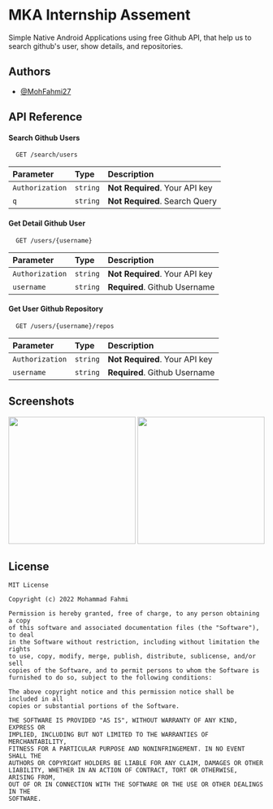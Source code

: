 
# MKA Internship Assement

Simple Native Android Applications using free Github API, that help us to search github's user, show details, and repositories.



## Authors

- [@MohFahmi27](https://www.github.com/MohFahmi27)


## API Reference

#### Search Github Users

```http
  GET /search/users
```

| Parameter | Type     | Description                |
| :-------- | :------- | :------------------------- |
| `Authorization` | `string` | **Not Required**. Your API key |
| `q` | `string` | **Not Required**. Search Query |

#### Get Detail Github User

```http
  GET /users/{username}
```

| Parameter | Type     | Description                |
| :-------- | :------- | :------------------------- |
| `Authorization` | `string` | **Not Required**. Your API key |
| `username`      | `string` | **Required**. Github Username |


#### Get User Github Repository

```http
  GET /users/{username}/repos
```

| Parameter | Type     | Description                       |
| :-------- | :------- | :-------------------------------- |
| `Authorization` | `string` | **Not Required**. Your API key |
| `username`      | `string` | **Required**. Github Username |


## Screenshots
<p align="center"> 
  <img src="https://live.staticflickr.com/65535/51814700504_a7f8083e86_b.jpg" width="250"/>
  <img src="https://live.staticflickr.com/65535/51814700519_33a99118e3_b.jpg" width="250"/>
</p>

## License
```
MIT License

Copyright (c) 2022 Mohammad Fahmi

Permission is hereby granted, free of charge, to any person obtaining a copy
of this software and associated documentation files (the "Software"), to deal
in the Software without restriction, including without limitation the rights
to use, copy, modify, merge, publish, distribute, sublicense, and/or sell
copies of the Software, and to permit persons to whom the Software is
furnished to do so, subject to the following conditions:

The above copyright notice and this permission notice shall be included in all
copies or substantial portions of the Software.

THE SOFTWARE IS PROVIDED "AS IS", WITHOUT WARRANTY OF ANY KIND, EXPRESS OR
IMPLIED, INCLUDING BUT NOT LIMITED TO THE WARRANTIES OF MERCHANTABILITY,
FITNESS FOR A PARTICULAR PURPOSE AND NONINFRINGEMENT. IN NO EVENT SHALL THE
AUTHORS OR COPYRIGHT HOLDERS BE LIABLE FOR ANY CLAIM, DAMAGES OR OTHER
LIABILITY, WHETHER IN AN ACTION OF CONTRACT, TORT OR OTHERWISE, ARISING FROM,
OUT OF OR IN CONNECTION WITH THE SOFTWARE OR THE USE OR OTHER DEALINGS IN THE
SOFTWARE.
```
